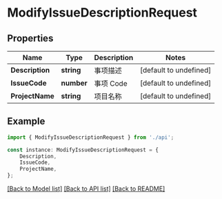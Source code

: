 # ModifyIssueDescriptionRequest


## Properties

Name | Type | Description | Notes
------------ | ------------- | ------------- | -------------
**Description** | **string** | 事项描述 | [default to undefined]
**IssueCode** | **number** | 事项 Code | [default to undefined]
**ProjectName** | **string** | 项目名称 | [default to undefined]

## Example

```typescript
import { ModifyIssueDescriptionRequest } from './api';

const instance: ModifyIssueDescriptionRequest = {
    Description,
    IssueCode,
    ProjectName,
};
```

[[Back to Model list]](../README.md#documentation-for-models) [[Back to API list]](../README.md#documentation-for-api-endpoints) [[Back to README]](../README.md)
